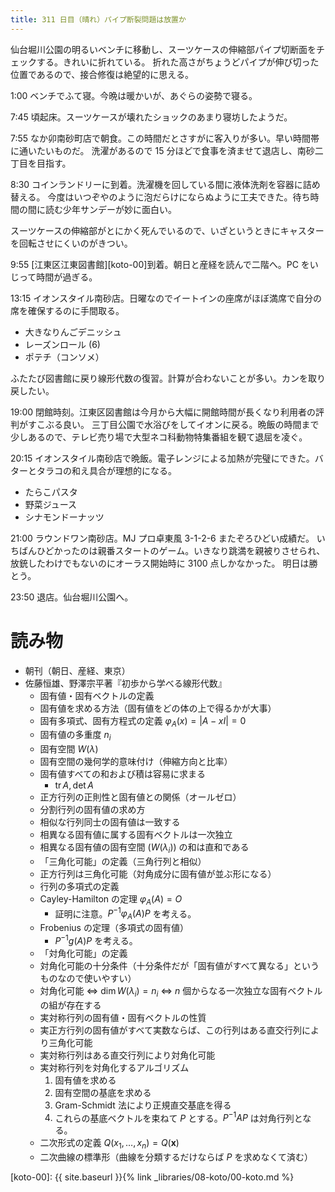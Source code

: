 ```yaml
---
title: 311 日目（晴れ）パイプ断裂問題は放置か
---
```


仙台堀川公園の明るいベンチに移動し、スーツケースの伸縮部パイプ切断面をチェックする。きれいに折れている。
折れた高さがちょうどパイプが伸び切った位置であるので、接合修復は絶望的に思える。

1:00 ベンチでふて寝。今晩は暖かいが、あぐらの姿勢で寝る。

7:45 頃起床。スーツケースが壊れたショックのあまり寝坊したようだ。

7:55 なか卯南砂町店で朝食。この時間だとさすがに客入りが多い。早い時間帯に通いたいものだ。
洗濯があるので 15 分ほどで食事を済ませて退店し、南砂二丁目を目指す。

8:30 コインランドリーに到着。洗濯機を回している間に液体洗剤を容器に詰め替える。
今度はいつぞやのように泡だらけにならぬように工夫できた。待ち時間の間に読む少年サンデーが妙に面白い。

スーツケースの伸縮部がとにかく死んでいるので、いざというときにキャスターを回転させにくいのがきつい。

9:55 [江東区江東図書館][koto-00]到着。朝日と産経を読んで二階へ。PC をいじって時間が過ぎる。

13:15 イオンスタイル南砂店。日曜なのでイートインの座席がほぼ満席で自分の席を確保するのに手間取る。
* 大きなりんごデニッシュ
* レーズンロール (6)
* ポテチ（コンソメ）

ふたたび図書館に戻り線形代数の復習。計算が合わないことが多い。カンを取り戻したい。

19:00 閉館時刻。江東区図書館は今月から大幅に開館時間が長くなり利用者の評判がすこぶる良い。
三丁目公園で水浴びをしてイオンに戻る。晩飯の時間まで少しあるので、テレビ売り場で大型ネコ科動物特集番組を観て退屈を凌ぐ。

20:15 イオンスタイル南砂店で晩飯。電子レンジによる加熱が完璧にできた。バターとタラコの和え具合が理想的になる。
* たらこパスタ
* 野菜ジュース
* シナモンドーナッツ

21:00 ラウンドワン南砂店。MJ プロ卓東風 3-1-2-6 またぞろひどい成績だ。
いちばんひどかったのは親番スタートのゲーム。いきなり跳満を親被りさせられ、放銃したわけでもないのにオーラス開始時に 3100 点しかなかった。
明日は勝とう。

23:50 退店。仙台堀川公園へ。

# 読み物

* 朝刊（朝日、産経、東京）
* 佐藤恒雄、野澤宗平著『初歩から学べる線形代数』
  * 固有値・固有ベクトルの定義
  * 固有値を求める方法（固有値をどの体の上で得るかが大事）
  * 固有多項式、固有方程式の定義 $\varphi_A(x) = |A - xI| = 0$
  * 固有値の多重度 $n_i$
  * 固有空間 $W(\lambda)$
  * 固有空間の幾何学的意味付け（伸縮方向と比率）
  * 固有値すべての和および積は容易に求まる
    * $\operatorname{tr}{A}, \det{A}$
  * 正方行列の正則性と固有値との関係（オールゼロ）
  * 分割行列の固有値の求め方
  * 相似な行列同士の固有値は一致する
  * 相異なる固有値に属する固有ベクトルは一次独立
  * 相異なる固有値の固有空間 ($W(\lambda_i)$) の和は直和である
  * 「三角化可能」の定義（三角行列と相似）
  * 正方行列は三角化可能（対角成分に固有値が並ぶ形になる）
  * 行列の多項式の定義
  * Cayley-Hamilton の定理 $\varphi_A(A) = O$
    * 証明に注意。$P^{-1}\varphi_A(A)P$ を考える。
  * Frobenius の定理（多項式の固有値）
    * $P^{-1}g(A)P$ を考える。
  * 「対角化可能」の定義
  * 対角化可能の十分条件（十分条件だが「固有値がすべて異なる」というものなので使いやすい）
  * 対角化可能 ⇔ $\dim{W(\lambda_i)} = n_i$ ⇔ $n$ 個からなる一次独立な固有ベクトルの組が存在する
  * 実対称行列の固有値・固有ベクトルの性質
  * 実正方行列の固有値がすべて実数ならば、この行列はある直交行列により三角化可能
  * 実対称行列はある直交行列により対角化可能
  * 実対称行列を対角化するアルゴリズム
    1. 固有値を求める
    2. 固有空間の基底を求める
    3. Gram-Schmidt 法により正規直交基底を得る
    4. これらの基底ベクトルを束ねて $P$ とする。$P^{-1}AP$ は対角行列となる。
  * 二次形式の定義 $Q(x_1, \dotsc, x_n) = Q(\bm{x})$
  * 二次曲線の標準形（曲線を分類するだけならば $P$ を求めなくて済む）

[koto-00]: {{ site.baseurl }}{% link _libraries/08-koto/00-koto.md %}
